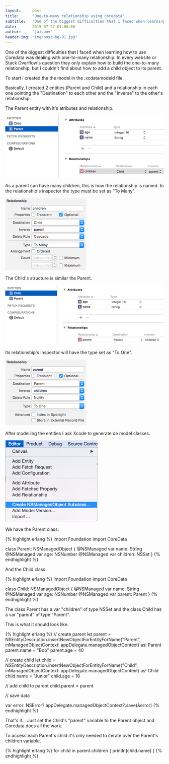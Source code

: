 ```yaml
---
layout:     post
title:      "One-to-many relationship using coredata"
subtitle:   "One of the biggest difficulties that I faced when learning how to use Coredata was dealing with one-to-many..."
date:       2015-07-27 01:00:00
author:     "jaisonv"
header-img: "img/post-bg-01.jpg"
---
```


One of the biggest difficulties that I faced when learning how to use Coredata was dealing with one-to-many relationship. In every website or Stack Overflow's question they only explain how to build the one-to-many relationship, but I couldn't find about how to add a child object to its parent.

To start i created the the model in the .xcdatamodeld file.

Basically, I created 2 entities (Parent and Child) and a relationship in each one pointing the "Destination" to each other and the "Inverse" to the other's relationship.

The Parent entity with it's atributes and relationship.

![Coredata entities](/img/2015-07-27/img_1.png)

As a parent can have many children, this is how the relationship is named. In the relationship's inspector the type must be set as "To Many".

![Coredata entities](/img/2015-07-27/img_2.png)

The Child's structure is similar the Parent.

![Coredata entities](/img/2015-07-27/img_3.png)

Its relationship's inspector will have the type set as "To One".

![Coredata entities](/img/2015-07-27/img_4.png)

After modelling the entities I ask Xcode to generate de model classes.

![Coredata entities](/img/2015-07-27/img_5.png)

We have the Parent class:

{% highlight erlang %}
import Foundation
import CoreData

class Parent: NSManagedObject {
    @NSManaged var name: String
    @NSManaged var age: NSNumber
    @NSManaged var children: NSSet
}
{% endhighlight %}

And the Child class:

{% highlight erlang %}
import Foundation
import CoreData

class Child: NSManagedObject {
    @NSManaged var name: String
    @NSManaged var age: NSNumber
    @NSManaged var parent: Parent
}
{% endhighlight %}

The class Parent has a var "children" of type NSSet and the class Child has a var "parent" of type "Parent".

This is what it should look like.

{% highlight erlang %}
// create parent
let parent = NSEntityDescription.insertNewObjectForEntityForName("Parent", inManagedObjectContext: appDelegate.managedObjectContext) as! Parent
parent.name = "Bob"
parent.age = 40

// create child
let child = NSEntityDescription.insertNewObjectForEntityForName("Child", inManagedObjectContext: appDelegate.managedObjectContext) as! Child
child.name = "Junior"
child.age = 18

// add child to parent
child.parent = parent

// save data

var error: NSError?
appDelegate.managedObjectContext?.save(&error)
{% endhighlight %}

That's it... Just set the Child's "parent" variable to the Parent object and Coredata does all the work.

To access each Parent's child it's only needed to iterate over the Parent's children variable.

{% highlight erlang %}
for child in parent.children {
  println(child.name)
}
{% endhighlight %}
